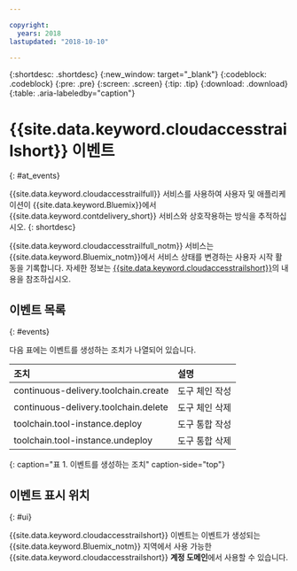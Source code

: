 ```yaml
---

copyright:
  years: 2018
lastupdated: "2018-10-10"

---
```


{:shortdesc: .shortdesc}
{:new_window: target="_blank"}
{:codeblock: .codeblock}
{:pre: .pre}
{:screen: .screen}
{:tip: .tip}
{:download: .download}
{:table: .aria-labeledby="caption"}

<!-- Name your file `at-events.md` and include it in the Reference nav group in your toc file. -->

# {{site.data.keyword.cloudaccesstrailshort}} 이벤트
{: #at_events}

{{site.data.keyword.cloudaccesstrailfull}} 서비스를 사용하여 사용자 및 애플리케이션이 {{site.data.keyword.Bluemix}}에서 {{site.data.keyword.contdelivery_short}} 서비스와 상호작용하는 방식을 추적하십시오. 
{: shortdesc}

{{site.data.keyword.cloudaccesstrailfull_notm}} 서비스는 {{site.data.keyword.Bluemix_notm}}에서 서비스 상태를 변경하는 사용자 시작 활동을 기록합니다. 자세한 정보는 [{{site.data.keyword.cloudaccesstrailshort}}](/docs/services/cloud-activity-tracker/index.html#getting-started-with-cla)의 내용을 참조하십시오.

<!-- You can create different sections to group events by area. -->

## 이벤트 목록
{: #events}

다음 표에는 이벤트를 생성하는 조치가 나열되어 있습니다.

| 조치 |설명 | 
|:-----------------|:-----------------|
| continuous-delivery.toolchain.create | 도구 체인 작성 | 
| continuous-delivery.toolchain.delete | 도구 체인 삭제 |
| toolchain.tool-instance.deploy | 도구 통합 작성 |
| toolchain.tool-instance.undeploy | 도구 통합 삭제 |
{: caption="표 1. 이벤트를 생성하는 조치" caption-side="top"}

## 이벤트 표시 위치
{: #ui}

<!-- Option 2: Add the following sentence if your service sends events to the account domain. -->

{{site.data.keyword.cloudaccesstrailshort}} 이벤트는 이벤트가 생성되는 {{site.data.keyword.Bluemix_notm}} 지역에서 사용 가능한 {{site.data.keyword.cloudaccesstrailshort}} **계정 도메인**에서 사용할 수 있습니다.
